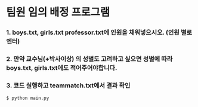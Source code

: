 # 팀원 임의 배정 프로그램

### 1. boys.txt, girls.txt professor.txt에 인원을 채워넣으시오. (인원 별로 엔터)


### 2. 만약 교수님(+박사이상) 의 성별도 고려하고 싶으면 성별에 따라 boys.txt, girls.txt에도 적어주어야합니다.


### 3. 코드 실행하고 teammatch.txt에서 결과 확인
```
$ python main.py
```